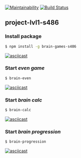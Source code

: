 [![Maintainability](https://api.codeclimate.com/v1/badges/ae83500af22a3e969495/maintainability)](https://codeclimate.com/github/BiscuitDream/project-lvl1-s486/maintainability)
[![Build Status](https://travis-ci.org/BiscuitDream/project-lvl1-s486.svg?branch=master)](https://travis-ci.org/BiscuitDream/project-lvl1-s486)

## project-lvl1-s486
### Install package

```sh
$ npm install -g brain-games-s486
```

[![asciicast](https://asciinema.org/a/cQRxZLiqzYYdNKNui8NdRr2M3.svg)](https://asciinema.org/a/cQRxZLiqzYYdNKNui8NdRr2M3)

### Start _even game_
```sh
$ brain-even
```
[![asciicast](https://asciinema.org/a/LmSUgZRsW7ZthF6Jfa2UJ6WB5.svg)](https://asciinema.org/a/LmSUgZRsW7ZthF6Jfa2UJ6WB5)

### Start _brain calc_
```sh
$ brain-calc
```

[![asciicast](https://asciinema.org/a/HlM1UN9shHwZCB4YoK26FHAfr.svg)](https://asciinema.org/a/HlM1UN9shHwZCB4YoK26FHAfr)

### Start _brain progression_
```sh
$ brain-progression
```

[![asciicast](https://asciinema.org/a/ndYnNZ6C6Yf09Q4nCO3IFWEIa.svg)](https://asciinema.org/a/ndYnNZ6C6Yf09Q4nCO3IFWEIa)
